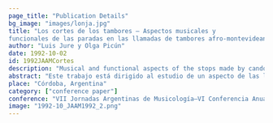 ```yaml
---
page_title: "Publication Details"
bg_image: "images/lonja.jpg" 
title: "Los cortes de los tambores – Aspectos musicales y
funcionales de las paradas en las llamadas de tambores afro-montevideanos"  
author: "Luis Jure y Olga Picún"  
date: 1992-10-02 
id: 1992JAAMCortes 
description: "Musical and functional aspects of the stops made by candombe drum groups during the “llamada” procession."
abstract: "Este trabajo está dirigido al estudio de un aspecto de las llamadas de tambores afro-montevideanos que se realizan en algunos barrios de esa ciudad en determinadas fechas, como ser el 25 de diciembre, 1 y 6 de enero, y otros feriados no laborables, siendo uno de los más importantes el 12 de octubre. El tema específico es el de las paradas que realiza la cuerda de tambores durante su recorrido, y sus funciones estructurales dentro de la llamada: la necesidad de templar los tambores, el descanso de los músicos, el momento de interrelación social. El punto a estudiar especialmente es el momento mismo del corte. Se trata de definir cuáles son los elementos de autorregulación en el desarrollo de una forma musical improvisada y de estructura rítmica extremadamente compleja, que permiten una precisa sincronización en el toque hasta llegar a un final de corte abrupto--aunque preparado por un clímax de máxima tensión--de notable simultaneidad. Por ejemplo, elementos ya determinados por la tradición y de conocimiento común a todos los participantes (en qué esquinas o puntos específicos se para), las comunicaciones verbales y gestuales del momento, la función que ciertas personas--en virtud de su prestigio y respeto dentro de la comunidad--pueden desempeñar dentro de la cuerda de tambores, y el toque concreto--fundamentalmente del repique--para cortar. Trataremos de establecer también el manejo que de cada uno de estos elementos hacen las cuerdas que representan los estilos de los diferentes barrios (Sur y Palermo)."  
place: "Córdoba, Argentina"  
category: ["conference paper"]
conference: "VII Jornadas Argentinas de Musicología–VI Conferencia Anual de la Asociación Argentina de Musicologı́a"  
image: "1992-10_JAAM1992_2.png"
---
```


